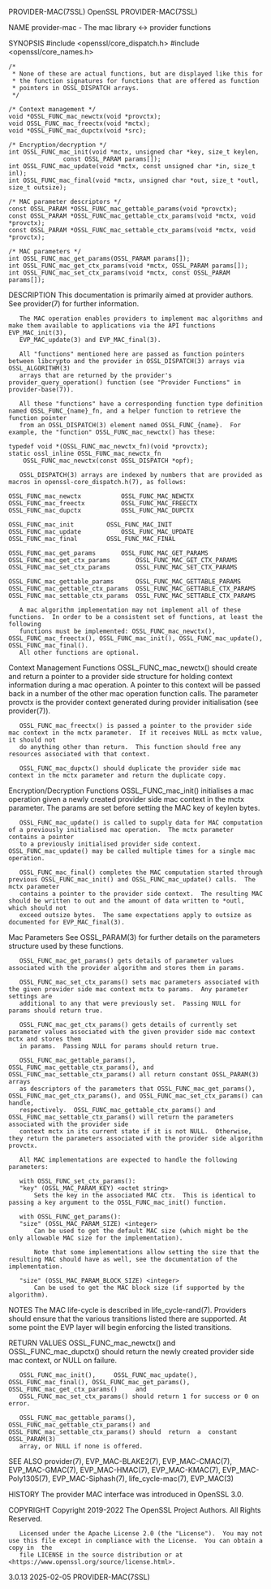 PROVIDER-MAC(7SSL)							    OpenSSL							    PROVIDER-MAC(7SSL)

NAME
       provider-mac - The mac library <-> provider functions

SYNOPSIS
	#include <openssl/core_dispatch.h>
	#include <openssl/core_names.h>

	/*
	 * None of these are actual functions, but are displayed like this for
	 * the function signatures for functions that are offered as function
	 * pointers in OSSL_DISPATCH arrays.
	 */

	/* Context management */
	void *OSSL_FUNC_mac_newctx(void *provctx);
	void OSSL_FUNC_mac_freectx(void *mctx);
	void *OSSL_FUNC_mac_dupctx(void *src);

	/* Encryption/decryption */
	int OSSL_FUNC_mac_init(void *mctx, unsigned char *key, size_t keylen,
			       const OSSL_PARAM params[]);
	int OSSL_FUNC_mac_update(void *mctx, const unsigned char *in, size_t inl);
	int OSSL_FUNC_mac_final(void *mctx, unsigned char *out, size_t *outl, size_t outsize);

	/* MAC parameter descriptors */
	const OSSL_PARAM *OSSL_FUNC_mac_gettable_params(void *provctx);
	const OSSL_PARAM *OSSL_FUNC_mac_gettable_ctx_params(void *mctx, void *provctx);
	const OSSL_PARAM *OSSL_FUNC_mac_settable_ctx_params(void *mctx, void *provctx);

	/* MAC parameters */
	int OSSL_FUNC_mac_get_params(OSSL_PARAM params[]);
	int OSSL_FUNC_mac_get_ctx_params(void *mctx, OSSL_PARAM params[]);
	int OSSL_FUNC_mac_set_ctx_params(void *mctx, const OSSL_PARAM params[]);

DESCRIPTION
       This documentation is primarily aimed at provider authors. See provider(7) for further information.

       The MAC operation enables providers to implement mac algorithms and make them available to applications via the API functions EVP_MAC_init(3),
       EVP_MAC_update(3) and EVP_MAC_final(3).

       All "functions" mentioned here are passed as function pointers between libcrypto and the provider in OSSL_DISPATCH(3) arrays via OSSL_ALGORITHM(3)
       arrays that are returned by the provider's provider_query_operation() function (see "Provider Functions" in provider-base(7)).

       All these "functions" have a corresponding function type definition named OSSL_FUNC_{name}_fn, and a helper function to retrieve the function pointer
       from an OSSL_DISPATCH(3) element named OSSL_FUNC_{name}.	 For example, the "function" OSSL_FUNC_mac_newctx() has these:

	typedef void *(OSSL_FUNC_mac_newctx_fn)(void *provctx);
	static ossl_inline OSSL_FUNC_mac_newctx_fn
	    OSSL_FUNC_mac_newctx(const OSSL_DISPATCH *opf);

       OSSL_DISPATCH(3) arrays are indexed by numbers that are provided as macros in openssl-core_dispatch.h(7), as follows:

	OSSL_FUNC_mac_newctx		   OSSL_FUNC_MAC_NEWCTX
	OSSL_FUNC_mac_freectx		   OSSL_FUNC_MAC_FREECTX
	OSSL_FUNC_mac_dupctx		   OSSL_FUNC_MAC_DUPCTX

	OSSL_FUNC_mac_init		   OSSL_FUNC_MAC_INIT
	OSSL_FUNC_mac_update		   OSSL_FUNC_MAC_UPDATE
	OSSL_FUNC_mac_final		   OSSL_FUNC_MAC_FINAL

	OSSL_FUNC_mac_get_params	   OSSL_FUNC_MAC_GET_PARAMS
	OSSL_FUNC_mac_get_ctx_params	   OSSL_FUNC_MAC_GET_CTX_PARAMS
	OSSL_FUNC_mac_set_ctx_params	   OSSL_FUNC_MAC_SET_CTX_PARAMS

	OSSL_FUNC_mac_gettable_params	   OSSL_FUNC_MAC_GETTABLE_PARAMS
	OSSL_FUNC_mac_gettable_ctx_params  OSSL_FUNC_MAC_GETTABLE_CTX_PARAMS
	OSSL_FUNC_mac_settable_ctx_params  OSSL_FUNC_MAC_SETTABLE_CTX_PARAMS

       A mac algorithm implementation may not implement all of these functions.	 In order to be a consistent set of functions, at least the following
       functions must be implemented: OSSL_FUNC_mac_newctx(), OSSL_FUNC_mac_freectx(), OSSL_FUNC_mac_init(), OSSL_FUNC_mac_update(), OSSL_FUNC_mac_final().
       All other functions are optional.

   Context Management Functions
       OSSL_FUNC_mac_newctx() should create and return a pointer to a provider side structure for holding context information during a mac operation.  A
       pointer to this context will be passed back in a number of the other mac operation function calls.  The parameter provctx is the provider context
       generated during provider initialisation (see provider(7)).

       OSSL_FUNC_mac_freectx() is passed a pointer to the provider side mac context in the mctx parameter.  If it receives NULL as mctx value, it should not
       do anything other than return.  This function should free any resources associated with that context.

       OSSL_FUNC_mac_dupctx() should duplicate the provider side mac context in the mctx parameter and return the duplicate copy.

   Encryption/Decryption Functions
       OSSL_FUNC_mac_init() initialises a mac operation given a newly created provider side mac context in the mctx parameter.	The params are set before
       setting the MAC key of keylen bytes.

       OSSL_FUNC_mac_update() is called to supply data for MAC computation of a previously initialised mac operation.  The mctx parameter contains a pointer
       to a previously initialised provider side context.  OSSL_FUNC_mac_update() may be called multiple times for a single mac operation.

       OSSL_FUNC_mac_final() completes the MAC computation started through previous OSSL_FUNC_mac_init() and OSSL_FUNC_mac_update() calls.  The mctx parameter
       contains a pointer to the provider side context.	 The resulting MAC should be written to out and the amount of data written to *outl, which should not
       exceed outsize bytes.  The same expectations apply to outsize as documented for EVP_MAC_final(3).

   Mac Parameters
       See OSSL_PARAM(3) for further details on the parameters structure used by these functions.

       OSSL_FUNC_mac_get_params() gets details of parameter values associated with the provider algorithm and stores them in params.

       OSSL_FUNC_mac_set_ctx_params() sets mac parameters associated with the given provider side mac context mctx to params.  Any parameter settings are
       additional to any that were previously set.  Passing NULL for params should return true.

       OSSL_FUNC_mac_get_ctx_params() gets details of currently set parameter values associated with the given provider side mac context mctx and stores them
       in params.  Passing NULL for params should return true.

       OSSL_FUNC_mac_gettable_params(), OSSL_FUNC_mac_gettable_ctx_params(), and OSSL_FUNC_mac_settable_ctx_params() all return constant OSSL_PARAM(3) arrays
       as descriptors of the parameters that OSSL_FUNC_mac_get_params(), OSSL_FUNC_mac_get_ctx_params(), and OSSL_FUNC_mac_set_ctx_params() can handle,
       respectively.  OSSL_FUNC_mac_gettable_ctx_params() and OSSL_FUNC_mac_settable_ctx_params() will return the parameters associated with the provider side
       context mctx in its current state if it is not NULL.  Otherwise, they return the parameters associated with the provider side algorithm provctx.

       All MAC implementations are expected to handle the following parameters:

       with OSSL_FUNC_set_ctx_params():
	   "key" (OSSL_MAC_PARAM_KEY) <octet string>
	       Sets the key in the associated MAC ctx.	This is identical to passing a key argument to the OSSL_FUNC_mac_init() function.

       with OSSL_FUNC_get_params():
	   "size" (OSSL_MAC_PARAM_SIZE) <integer>
	       Can be used to get the default MAC size (which might be the only allowable MAC size for the implementation).

	       Note that some implementations allow setting the size that the resulting MAC should have as well, see the documentation of the implementation.

	   "size" (OSSL_MAC_PARAM_BLOCK_SIZE) <integer>
	       Can be used to get the MAC block size (if supported by the algorithm).

NOTES
       The MAC life-cycle is described in life_cycle-rand(7).  Providers should ensure that the various transitions listed there are supported.	 At some point
       the EVP layer will begin enforcing the listed transitions.

RETURN VALUES
       OSSL_FUNC_mac_newctx() and OSSL_FUNC_mac_dupctx() should return the newly created provider side mac context, or NULL on failure.

       OSSL_FUNC_mac_init(),	 OSSL_FUNC_mac_update(),     OSSL_FUNC_mac_final(),	OSSL_FUNC_mac_get_params(),	OSSL_FUNC_mac_get_ctx_params()	   and
       OSSL_FUNC_mac_set_ctx_params() should return 1 for success or 0 on error.

       OSSL_FUNC_mac_gettable_params(), OSSL_FUNC_mac_gettable_ctx_params() and OSSL_FUNC_mac_settable_ctx_params() should  return  a  constant	 OSSL_PARAM(3)
       array, or NULL if none is offered.

SEE ALSO
       provider(7),   EVP_MAC-BLAKE2(7),   EVP_MAC-CMAC(7),   EVP_MAC-GMAC(7),	 EVP_MAC-HMAC(7),  EVP_MAC-KMAC(7),  EVP_MAC-Poly1305(7),  EVP_MAC-Siphash(7),
       life_cycle-mac(7), EVP_MAC(3)

HISTORY
       The provider MAC interface was introduced in OpenSSL 3.0.

COPYRIGHT
       Copyright 2019-2022 The OpenSSL Project Authors. All Rights Reserved.

       Licensed under the Apache License 2.0 (the "License").  You may not use this file except in compliance with the License.	 You can obtain a copy in  the
       file LICENSE in the source distribution or at <https://www.openssl.org/source/license.html>.

3.0.13									  2025-02-05							    PROVIDER-MAC(7SSL)
